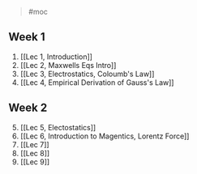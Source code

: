> #moc 

## Week 1
1. [[Lec 1, Introduction]]
2. [[Lec 2, Maxwells Eqs Intro]]
3. [[Lec 3, Electrostatics, Coloumb's Law]]
4. [[Lec 4, Empirical Derivation of Gauss's Law]]

## Week 2
5. [[Lec 5, Electostatics]]
6. [[Lec 6, Introduction to Magentics, Lorentz Force]]
7. [[Lec 7]]
8. [[Lec 8]]
9. [[Lec 9]]
